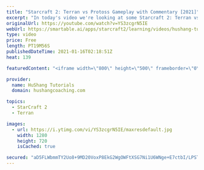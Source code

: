 ```yaml
---
title: "Starcraft 2: Terran vs Protoss Gameplay with Commentary [2021]"
excerpt: "In today's video we're looking at some Starcraft 2: Terran vs Protoss gameplay. We'll be covering TvP all week. Let's get to it!  0:00 - Intro/Cinematic 1:12 - SC2 Terran Gameplay  19:00 - Like/Share/Subscribe!  #terran #gameplay #Starcraft2 #ladder #commentary Starcraft 2: Terran vs Protoss Gameplay"
originalUrl: https://youtube.com/watch?v=YS3zcgrN5IE
webUrl: https://smartable.ai/apps/starcraft2/learning/videos/hushang-tutorials-starcraft-2-terran-vs-protoss-gameplay-with-commentary-2021/
type: video
price: Free
length: PT19M56S
publishedDateTime: 2021-01-16T02:18:51Z
heat: 139

featuredContent: "<iframe width=\"800\" height=\"500\" frameborder=\"0\" src=\"https://www.youtube.com/embed/YS3zcgrN5IE\" allow=\"accelerometer; autoplay; encrypted-media; gyroscope; picture-in-picture\" allowfullscreen></iframe>"

provider:
  name: HuShang Tutorials
  domain: hushangcoaching.com

topics:
  - StarCraft 2
  - Terran

images:
  - url: https://i.ytimg.com/vi/YS3zcgrN5IE/maxresdefault.jpg
    width: 1280
    height: 720
    isCached: true

secured: "aD5FLWbmmTY2Uo8+9MD20VoxP8EkG2WgOWFtXSG7Ni1U6WNge+E7ctbI/LPSTUMpr+StHomotPiqAOhxCJpqPIDgo+rqKSqK9CagR9OEbLoc5Db0Lw2PXn7aofQrAWzut7wcUFlqIKpmx/XlwKZKingyKGHXi5nBKn3Z2eUidDVhQE/OfaW6wOhfEC6QR9lpPWEx4FvRHdKwxS5CxVW6au9LCtu36QLSwRiNKsxqrfhbEbwgnenPhuohx/vku70/Ls60fsvsSJHBlr7TsuSPsNxsu5cJt68hUEH+ryMMJ0bmpxxiVYipMitVNUs/vfRxi0FcIoeTdLAS+EZhncMqKWNU3snTzpj0smPIDk0SV+lPazmWchRWbGhJkXWkn8RnjwLzOYbMtp5/vW3mUJh6ag8ZxLu+7S9JK+WGOjhzzRg=;fBLUM7mIelFwtRX44mD6Hg=="
---
```


